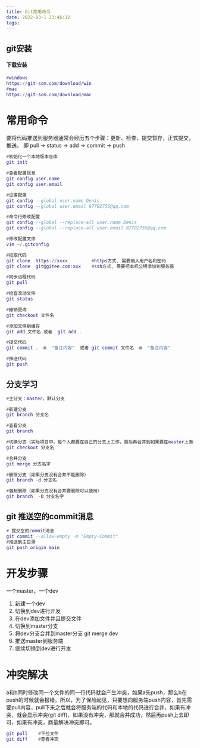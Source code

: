 ```yaml
---
title: Git常用命令
date: 2022-03-1 23:46:12
tags:
---
```

## git安装
#### 下载安装
```lua 
#windows
https://git-scm.com/download/win
#mac
https://git-scm.com/download/mac
```

# 常用命令
要将代码推送到服务器通常会经历五个步骤：更新、检查，提交暂存，正式提交，推送。 即 pull -> status -> add -> commit -> push

```lua
#初始化一个本地版本仓库
git init   

#查看配置信息
git config user.name
git config user.email

#设置配置
git config --global user.name Denis
git config --global user.email 87702755@qq.com

#命令行修改配置
git config --global --replace-all user.name Denis
git config --global --replace-all user.email 87702755@qq.com

#修改配置文件
vim ~/.gitconfig

#拉取代码
git clone  https://xxxx         #https方式, 需要输入用户名和密码
git clone  git@gitee.com:xxx    #ssh方式, 需要把本机公钥添加到服务器

#同步远程代码
git pull

#检查改动文件
git status

#撤销更改
git checkout 文件名

#添加文件到缓存
git add 文件名 或者  git add .

#提交代码
git commit . -m  "备注内容"  或者 git commit 文件名 -m  "备注内容"

#推送代码
git push

```
## 分支学习
```lua
#主分支：master，默认分支

#新建分支
git branch 分支名

#查看分支
git branch

#切换分支（实际项目中，每个人都要在自己的分支上工作，最后再合并到如果要在master上面合并分支，需要先切回到master
git checkout 分支名

#合并分支
git merge 分支名字

#删除分支（如果分支没有合并不能删除）
git branch -d 分支名

#强制删除（如果分支没有合并要删除可以使用）
git branch  -D 分支名字
```
## git 推送空的commit消息
``` lua
# 提交空的commit消息
git commit --allow-empty -m "Empty-Commit"
#推送到主目录
git push origin main
```
# 开发步骤
一个master，一个dev
1. 新建一个dev
2. 切换到dev进行开发
3. 在dev添加文件并且提交文件
4. 切换到master分支
5. 将dev分支合并到master分支 git merge dev
6. 推送master到服务端
7. 继续切换到dev进行开发
# 冲突解决
a和b同时修改同一个文件的同一行代码就会产生冲突，如果a先push，那么b在push的时候就会报错。所以，为了保险起见，只要想向服务端push内容，首先需要pull内容，pull下来之后就会将服务端的代码和本地的代码进行合并，如果有冲突，就会显示冲突(git diff)，如果没有冲突，那就合并成功，然后再push上去即可，如果有冲突，商量解决冲突即可。
```lua
git pull    #下拉文件
git diff    #查看冲突
```
